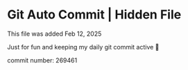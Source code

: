 # Git Auto Commit | Hidden File

This file was added Feb 12, 2025

Just for fun and keeping my daily git commit active 🤪

commit number: 269461
